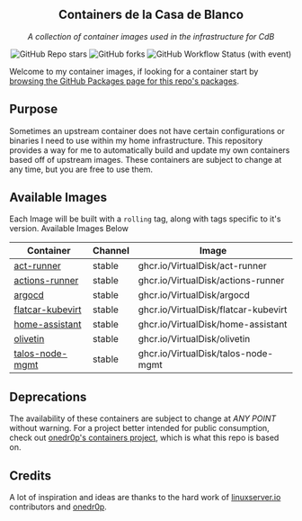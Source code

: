 <!---
NOTE: AUTO-GENERATED FILE
to edit this file, instead edit its template at: ./github/scripts/templates/README.md.j2
-->
<div align="center">


## Containers de la Casa de Blanco

_A collection of container images used in the infrastructure for CdB_

</div>

<div align="center">

![GitHub Repo stars](https://img.shields.io/github/stars/VirtualDisk/containers?style=for-the-badge)
![GitHub forks](https://img.shields.io/github/forks/VirtualDisk/containers?style=for-the-badge)
![GitHub Workflow Status (with event)](https://img.shields.io/github/actions/workflow/status/VirtualDisk/containers/release-scheduled.yaml?style=for-the-badge&label=Scheduled%20Release)

</div>

Welcome to my container images, if looking for a container start by [browsing the GitHub Packages page for this repo's packages](https://github.com/virtualdisk?tab=packages&repo_name=containers).

## Purpose

Sometimes an upstream container does not have certain configurations or binaries I need to use within my home infrastructure. This repository provides a way for me to automatically build and update my own containers based off of upstream images.
These containers are subject to change at any time, but you are free to use them.

## Available Images

Each Image will be built with a `rolling` tag, along with tags specific to it's version. Available Images Below

Container | Channel | Image
--- | --- | ---
[act-runner](https://github.com/VirtualDisk/containers/pkgs/container/act-runner) | stable | ghcr.io/VirtualDisk/act-runner
[actions-runner](https://github.com/VirtualDisk/containers/pkgs/container/actions-runner) | stable | ghcr.io/VirtualDisk/actions-runner
[argocd](https://github.com/VirtualDisk/containers/pkgs/container/argocd) | stable | ghcr.io/VirtualDisk/argocd
[flatcar-kubevirt](https://github.com/VirtualDisk/containers/pkgs/container/flatcar-kubevirt) | stable | ghcr.io/VirtualDisk/flatcar-kubevirt
[home-assistant](https://github.com/VirtualDisk/containers/pkgs/container/home-assistant) | stable | ghcr.io/VirtualDisk/home-assistant
[olivetin](https://github.com/VirtualDisk/containers/pkgs/container/olivetin) | stable | ghcr.io/VirtualDisk/olivetin
[talos-node-mgmt](https://github.com/VirtualDisk/containers/pkgs/container/talos-node-mgmt) | stable | ghcr.io/VirtualDisk/talos-node-mgmt


## Deprecations

The availability of these containers are subject to change at *ANY POINT* without warning. For a project better intended for public consumption, check out [onedr0p's containers project](https://github.com/onedr0p/containers), which is what this repo is based on.

## Credits

A lot of inspiration and ideas are thanks to the hard work of [linuxserver.io](https://www.linuxserver.io/) contributors and [onedr0p](https://github.com/onedr0p).